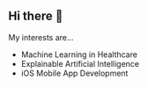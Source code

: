## Hi there 👋

My interests are...
- Machine Learning in Healthcare
- Explainable Artificial Intelligence
- iOS Mobile App Development
